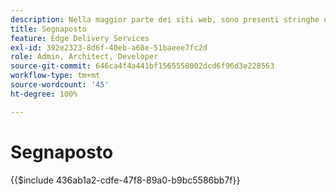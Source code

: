 ```yaml
---
description: Nella maggior parte dei siti web, sono presenti stringhe o variabili che verranno utilizzate in tutto il sito. Soprattutto nei siti che devono supportare più lingue, non è consigliabile codificare tali valori. È invece possibile utilizzare e gestire i segnaposto a livello centrale.
title: Segnaposto
feature: Edge Delivery Services
exl-id: 392e2323-8d6f-40eb-a68e-51baeee7fc2d
role: Admin, Architect, Developer
source-git-commit: 646ca4f4a441bf1565558002dcd6f96d3e228563
workflow-type: tm+mt
source-wordcount: '45'
ht-degree: 100%

---
```


# Segnaposto

{{$include 436ab1a2-cdfe-47f8-89a0-b9bc5586bb7f}}

